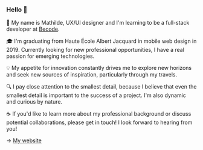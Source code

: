 ### Hello 👋

🌱 My name is Mathilde, UX/UI designer and I'm learning to be a full-stack developer at [Becode](https://becode.org/fr/). 

🎓 I'm graduating from Haute École Albert Jacquard in mobile web design in 2019. Currently looking for new professional opportunities, I have a real passion for emerging technologies.

💡 My appetite for innovation constantly drives me to explore new horizons and seek new sources of inspiration, particularly through my travels.

🔍 I pay close attention to the smallest detail, because I believe that even the smallest detail is important to the success of a project. 
I'm also dynamic and curious by nature.

☕️ If you'd like to learn more about my professional background or discuss potential collaborations, please get in touch! I look forward to hearing from you!

-> [My website](https://www.mathildeporphyre.be)

<!--

$\text{\color{#c1a58c}{My Name is Mathilde}}$

**mathilde-porphyre/mathilde-porphyre** is a ✨ _special_ ✨ repository because its `README.md` (this file) appears on your GitHub profile.

Here are some ideas to get you started:

- 🔭 I’m currently working on ...
- 🌱 I’m currently learning ...
- 👯 I’m looking to collaborate on ...
- 🤔 I’m looking for help with ...
- 💬 Ask me about ...
- 📫 How to reach me: ...
- 😄 Pronouns: ...
- ⚡ Fun fact: ...
-->
